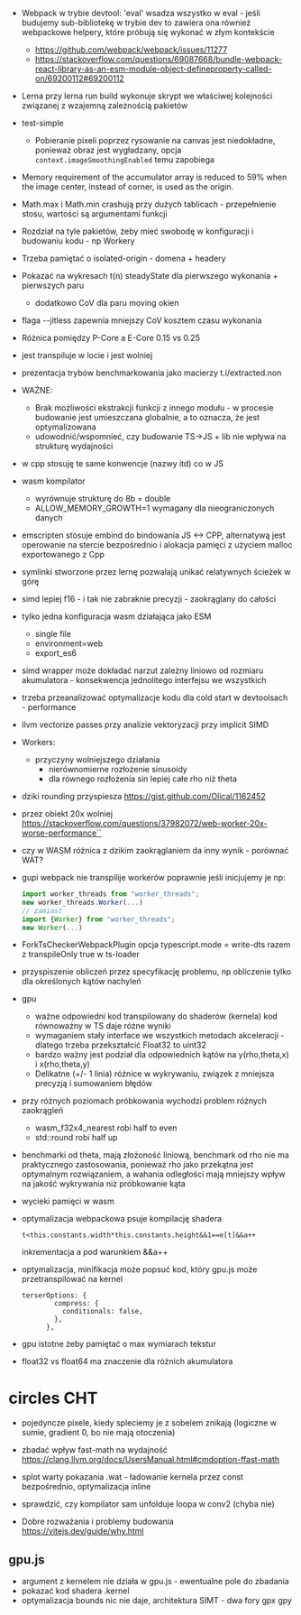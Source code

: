 * Webpack w trybie devtool: 'eval' wsadza wszystko w eval - jeśli budujemy sub-bibliotekę w trybie dev to zawiera ona również webpackowe helpery, które próbują się wykonać w złym kontekście 
  * https://github.com/webpack/webpack/issues/11277
  * https://stackoverflow.com/questions/69087668/bundle-webpack-react-library-as-an-esm-module-object-defineproperty-called-on/69200112#69200112
* Lerna przy lerna run build wykonuje skrypt we właściwej kolejności związanej z wzajemną zależnością pakietów
* test-simple
  * Pobieranie pixeli poprzez rysowanie na canvas jest niedokładne, ponieważ obraz jest wygładzany, opcja `context.imageSmoothingEnabled` temu zapobiega
* Memory requirement of the accumulator array is reduced to 59% when the image center, instead of corner, is used as the origin.
* Math.max i Math.min crashują przy dużych tablicach - przepełnienie stosu, wartości są argumentami funkcji
* Rozdział na tyle pakietów, żeby mieć swobodę w konfiguracji i budowaniu kodu - np Workery
* Trzeba pamiętać o isolated-origin - domena + headery
* Pokazać na wykresach t(n) steadyState dla pierwszego wykonania + pierwszych paru
  * dodatkowo CoV dla paru moving okien
* flaga --jitless zapewnia mniejszy CoV kosztem czasu wykonania
* Różnica pomiędzy P-Core a E-Core 0.15 vs 0.25
* jest transpiluje w locie i jest wolniej 
* prezentacja trybów benchmarkowania jako macierzy t.i/extracted.non
* WAŻNE:
  * Brak możliwości ekstrakcji funkcji z innego modułu - w procesie budowanie jest umieszczana globalnie, a to oznacza, że jest optymalizowana
  * udowodnić/wspomnieć, czy budowanie TS->JS + lib nie wpływa na strukturę wydajności
* w cpp stosuję te same konwencje (nazwy itd) co w JS
* wasm kompilator 
  * wyrównuje strukturę do 8b = double
  * ALLOW_MEMORY_GROWTH=1 wymagany dla nieograniczonych danych
* emscripten stosuje embind do bindowania JS <-> CPP, alternatywą jest operowanie na stercie bezpośrednio i alokacja pamięci z użyciem malloc exportowanego z Cpp
* symlinki stworzone przez lernę pozwalają unikać relatywnych ścieżek w górę 
* simd lepiej f16 - i tak nie zabraknie precyzji - zaokrąglany do całości
* tylko jedna konfiguracja wasm działająca jako ESM
  * single file
  * environment=web
  * export_es6
* simd wrapper może dokładać narzut zależny liniowo od rozmiaru akumulatora - konsekwencja jednolitego interfejsu we wszystkich 
* trzeba przeanalizować optymalizacje kodu dla cold start w devtoolsach - performance
* llvm vectorize passes przy analizie vektoryzacji przy implicit SIMD
* Workers:
  * przyczyny wolniejszego działania
    * nierównomierne rozłożenie sinusoidy
    * dla równego rozłożenia sin lepiej całe rho niż theta
*  dziki rounding przyspiesza https://gist.github.com/Olical/1162452
* przez obiekt 20x wolniej https://stackoverflow.com/questions/37982072/web-worker-20x-worse-performance``

* czy w WASM różnica z dzikim zaokrąglaniem da inny wynik - porównać WAT?
* gupi webpack nie transpilije workerów poprawnie jeśli inicjujemy je np:
  ```ts
  import worker_threads from "worker_threads";
  new worker_threads.Worker(...)
  // zamiast
  import {Worker} from "worker_threads";
  new Worker(...)
  ```
* ForkTsCheckerWebpackPlugin opcja typescript.mode = write-dts razem z transpileOnly true w ts-loader



* przyspiszenie obliczeń przez specyfikację problemu, np obliczenie tylko dla określonych kątów nachyleń


* gpu
  * ważne odpowiedni kod transpilowany do shaderów (kernela) kod równoważny w TS daje różne wyniki
  * wymaganiem stały interface we wszystkich metodach akceleracji - dlatego trzeba przekształcić Float32 to uint32
  * bardzo ważny jest podział dla odpowiednich kątów na y(rho,theta,x) i x(rho,theta,y)
  * Delikatne (+/- 1 linia) różnice w wykrywaniu, związek z mniejsza precyzją i sumowaniem błędów

* przy różnych poziomach próbkowania wychodzi problem różnych zaokrągleń
  * wasm_f32x4_nearest robi half to even
  * std::round robi half up

* benchmarki od theta, mają złożoność liniową, benchmark od rho nie ma praktycznego zastosowania, ponieważ rho jako przekątna jest optymalnym rozwiązaniem, a wahania odległości mają mniejszy wpływ na jakość wykrywania niż próbkowanie kąta

* wycieki pamięci w wasm

* optymalizacja webpackowa psuje kompilację shadera
  ```
  t<this.constants.width*this.constants.height&&1==e[t]&&a++
  ```
  inkrementacja a pod warunkiem <warunek>&&a++

* optymalizacja, minifikacja może popsuć kod, który gpu.js może przetranspilować na kernel 
  ```
  terserOptions: {
          compress: {
            conditionals: false,
          },
        },
  ```

* gpu istotne żeby pamiętać o max wymiarach tekstur 
* float32 vs float64 ma znaczenie dla różnich akumulatora


# circles CHT

* pojedyncze pixele, kiedy spleciemy je z sobelem znikają (logiczne w sumie, gradient 0, bo nie mają otoczenia)
* zbadać wpływ fast-math na wydajność https://clang.llvm.org/docs/UsersManual.html#cmdoption-ffast-math
* splot warty pokazania .wat - ładowanie kernela przez const bezpośrednio, optymalizacja inline
* sprawdzić, czy kompilator sam unfolduje loopa w conv2 (chyba nie)

* Dobre rozważania i problemy budowania https://vitejs.dev/guide/why.html


## gpu.js
* argument z kernelem nie działa w gpu.js - ewentualne pole do zbadania
* pokazać kod shadera .kernel
* optymalizacja bounds nic nie daje, architektura SIMT - dwa fory gpx gpy
